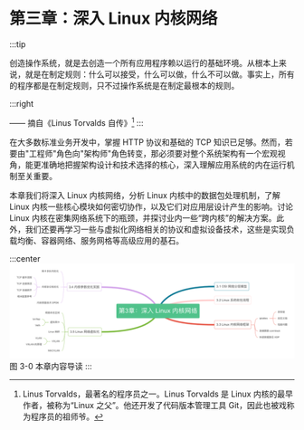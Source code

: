 # 第三章：深入 Linux 内核网络
:::tip <a/>

创造操作系统，就是去创造一个所有应用程序赖以运行的基础环境。从根本上来说，就是在制定规则：什么可以接受，什么可以做，什么不可以做。事实上，所有的程序都是在制定规则，只不过操作系统是在制定最根本的规则。

:::right

—— 摘自《Linus Torvalds 自传》[^1]
:::

在大多数标准业务开发中，掌握 HTTP 协议和基础的 TCP 知识已足够。然而，若要由"工程师"角色向"架构师"角色转变，那必须要对整个系统架构有一个宏观视角，能更准确地把握架构设计和技术选择的核心，深入理解应用系统的内在运行机制至关重要。

本章我们将深入 Linux 内核网络，分析 Linux 内核中的数据包处理机制，了解 Linux 内核一些核心模块如何密切协作，以及它们对应用层设计产生的影响。讨论 Linux 内核在密集网络系统下的瓶颈，并探讨业内一些“跨内核”的解决方案。此外，我们还要再学习一些与虚拟化网络相关的协议和虚拟设备技术，这些是实现负载均衡、容器网络、服务网格等高级应用的基石。

:::center
  ![](../assets/network-summary.png)<br/>
  图 3-0 本章内容导读
:::

[^1]: Linus Torvalds，最著名的程序员之一。Linus Torvalds 是 Linux 内核的最早作者，被称为“Linux 之父”。他还开发了代码版本管理工具 Git，因此也被戏称为程序员的祖师爷。